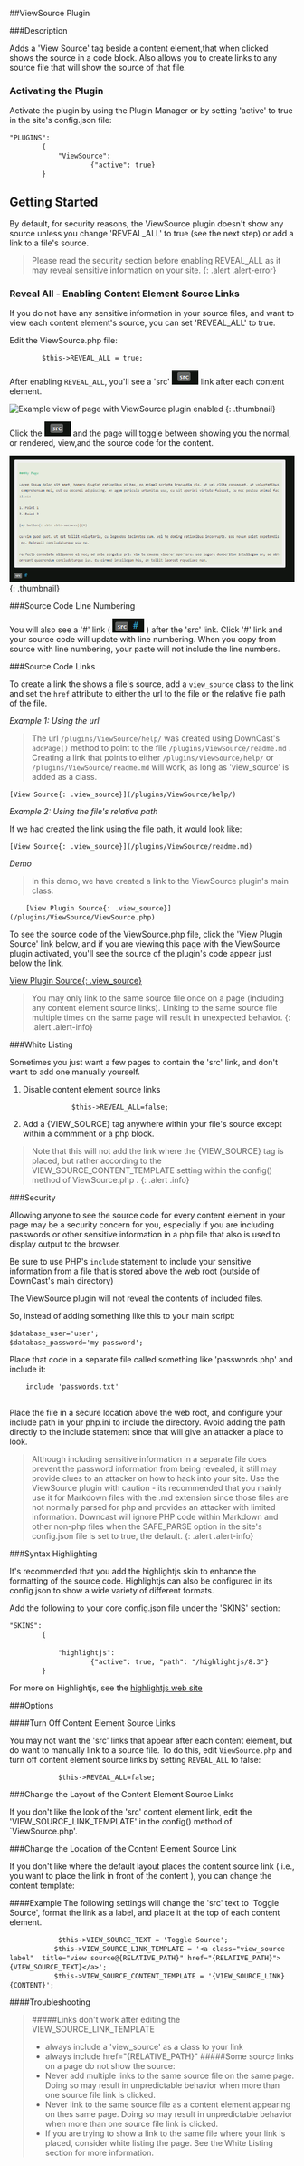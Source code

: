 ##ViewSource Plugin


<!-- image references -->
[example-page-rendered]: /plugins/ViewSource/content/img/page.png  "Example view of page with ViewSource plugin enabled"
[src-link]: /plugins/ViewSource/content/img/src-link.png  "Source Link Image"
[src-link-with-number]: /plugins/ViewSource/content/img/src-link-with-line-number-toggle.png   "Source Link Image with Line Numbering Toggle"
[example-page-source]: /plugins/ViewSource/content/img/page-source.png     "Example view of page's source code displayed via the ViewSource plugin"
###Description

Adds a 'View Source' tag beside a content element,that when clicked shows the source in a code block. Also allows you to create links to any source file that will show the source of that file.



### Activating the Plugin

Activate the plugin by using the Plugin Manager or by setting 'active' to true in the site's config.json file:


    "PLUGINS":
            {
                "ViewSource":
                        {"active": true}
            }

## Getting Started


By default, for security reasons, the ViewSource plugin doesn't show any source unless you change 'REVEAL_ALL' to true (see the next step) or add a link to a file's source. 


>Please read the security section before enabling REVEAL_ALL as it may reveal sensitive information on your site.
{: .alert .alert-error}


          
### Reveal All -  Enabling Content Element Source Links

If you do not have any sensitive information in your source files, and want to view each content element's source, you can set 'REVEAL_ALL' to true.

Edit the ViewSource.php file:

```  
        $this->REVEAL_ALL = true;
```  


 After enabling `REVEAL_ALL`,  you'll see a 'src' ![source link][src-link] link after each content element. 

![][example-page-rendered]
 {: .thumbnail}
 
 
 
 
 Click the ![source link][src-link] and the page will toggle between showing
 you the normal, or rendered, view,and the source code for the content.
 
 ![Image of Source Code View after src is clicked][example-page-source]
 {: .thumbnail}
 
###Source Code Line Numbering
 
 You will also see a '#' link ( ![source link with number][src-link-with-number] ) after the 'src' link. Click '#' link and your source code will update with line numbering. When you copy from source with line numbering, your paste will not include the line numbers.
 
###Source Code Links 

 To create a link the shows a file's source, add a `view_source` class to the link and set the `href` attribute to either the url to the file or the relative file path of the file.
 
 

*Example 1: Using the url*  

>The url `/plugins/ViewSource/help/` was created using DownCast's `addPage()` method to point to the file `/plugins/ViewSource/readme.md` . Creating a link that points to either `/plugins/ViewSource/help/` or  `/plugins/ViewSource/readme.md` will work, as long as 'view_source' is added as a class.
 
    [View Source{: .view_source}](/plugins/ViewSource/help/)

*Example 2: Using the file's relative path*   

 If we had created the link using the file path, it would look like: 
 
    [View Source{: .view_source}](/plugins/ViewSource/readme.md)

        
*Demo*

>In this demo, we have created a link to the ViewSource plugin's main class:

        [View Plugin Source{: .view_source}](/plugins/ViewSource/ViewSource.php)
         

To see the source code of the ViewSource.php file, click the 'View Plugin Source' link below, and if you are viewing this page with the ViewSource plugin activated, you'll see the source of the plugin's code appear just below the link.

[View Plugin Source{: .view_source}](/plugins/ViewSource/ViewSource.php)  

>You may only link to the same source file once on a page (including any content element source links). Linking to the same source file multiple times on the same page will result in 
unexpected behavior.
{: .alert .alert-info}


###White Listing

Sometimes you just want a few pages to contain the 'src' link, and don't want to add one manually yourself.

1. Disable content element source links

    ```
                $this->REVEAL_ALL=false;
    ```            
   
2. Add a {&#86;IEW_SOURCE} tag anywhere within your file's source except within a commment or a php block.
        
  
>Note that this will not add the link where the {&#86;IEW_SOURCE} tag is placed, but rather according to the VIEW_SOURCE_CONTENT_TEMPLATE setting within the config() method of ViewSource.php .
{: .alert .info}


###Security

Allowing anyone to see the source code for every content element in your page may be a security concern for you, especially if you are including passwords or other sensitive information in a php file that also is used to display output to the browser.

Be sure to use PHP's `include` statement to include your sensitive information from a file that is stored above the web root (outside of DownCast's main directory)

    
The ViewSource plugin will not reveal the contents of included files. 

So, instead of adding something like this to your main script:

	$database_user='user';
	$database_password='my-password';
        
Place that code in a separate file called something like 'passwords.php' and include it:

```  
    include 'passwords.txt'
    
```  

Place the file in a secure location above the web root, and configure your include path in your php.ini to include the directory. Avoid adding the path directly to the include statement since that will give an attacker a place to look.
    
    
>Although including sensitive information in a separate file does prevent the password information from being revealed, it still may provide clues to an attacker on how to hack into your site. Use the ViewSource plugin with caution - its recommended that you mainly use it for Markdown files with the .md extension since those files are not normally parsed for php and provides an attacker with limited information. Downcast will ignore PHP code within Markdown and other non-php files when the SAFE_PARSE option in the site's config.json file is set to true, the default.
{: .alert .alert-info}


###Syntax Highlighting

It's recommended that you add the highlightjs skin to enhance the formatting of the source code.
Highlightjs can also be configured in its config.json to show a wide variety of different formats.

Add the following to your core config.json file under the 'SKINS' section:

    "SKINS":
            {

                "highlightjs":
                        {"active": true, "path": "/highlightjs/8.3"}
            }

For more on Highlightjs, see the [highlightjs web site](https://highlightjs.org/)                            
                            
###Options

####Turn Off Content Element Source Links

You may not want the 'src' links that appear after each content element, but do want to manually link to a source file. To do this, edit `ViewSource.php` and turn off content element source links by setting `REVEAL_ALL` to false:

```
            $this->REVEAL_ALL=false;
```            
            
###Change the Layout of the Content Element Source Links

If you don't like the look of the 'src' content element link, edit the 'VIEW_SOURCE_LINK_TEMPLATE' in the config() method of `ViewSource.php'. 


###Change the Location of the Content Element Source Link

If you don't like where the default layout places the content source link ( i.e., you want to 
place the link in front of the content ), you can change the content template:

####Example 
 The following settings will change the 'src' text to 'Toggle Source', format the link as a label, and place it at the top of each content element.
 
```
            $this->VIEW_SOURCE_TEXT = 'Toggle Source';
           $this->VIEW_SOURCE_LINK_TEMPLATE = '<a class="view_source label"  title="view source@{RELATIVE_PATH}" href="{RELATIVE_PATH}">{VIEW_SOURCE_TEXT}</a>';
           $this->VIEW_SOURCE_CONTENT_TEMPLATE = '{VIEW_SOURCE_LINK}{CONTENT}';
```

####Troubleshooting 
>#####Links don't work after editing the VIEW_SOURCE_LINK_TEMPLATE
> * always include a 'view_source' as a class to your link  
> * always include href="{RELATIVE_PATH}"
>#####Some source links on a page do not show the source:
>* Never add multiple links to the same source file on the same page. Doing so may result in unpredictable behavior when more than one source file link is clicked.
>* Never link to the same source file as a content element appearing on thes same page. Doing so may result in unpredictable behavior when more than one source file link is clicked.
>* If you are trying to show a link to the same file where your link is placed, consider white listing the page. See the White Listing section for more information.

